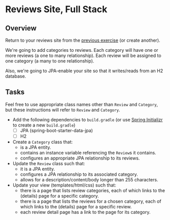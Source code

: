 # Reviews Site, Full Stack

## Overview

Return to your reviews site from the [previous exercise](../reviews-site) (or create another).

We're going to add categories to reviews. Each category will have one or more reviews (a one to many relationship). Each review will be assigned to one category (a many to one relationship).

Also, we're going to JPA-enable your site so that it writes/reads from an H2 database.


## Tasks

Feel free to use appropriate class names other than `Review` and `Category`, but these instructions will refer to `Review` and `Category`.

- Add the following dependencies to `build.gradle` (or use [Spring Initializr](https://start.spring.io/) to create a new `build.gradle`)
	- [ ] JPA (spring-boot-starter-data-jpa)
	- [ ] H2
- Create a `Category` class that:
	- is a JPA entity.
	- contains an instance variable referencing the `Review`s it contains.
	- configures an appropriate JPA relationship to its reviews.
- Update the `Review` class such that:
	- it is a JPA entity.
	- configures a JPA relationship to its associated category.
	- allows for a description/content/body longer than 255 characters.
- Update your view (templates/html/css) such that:
	- there is a page that lists review categories, each of which links to the (details) page for a specific category.
	- there is a page that lists the reviews for a chosen category, each of which links to the (details) page for a specific review.
	- each review detail page has a link to the page for its category.
